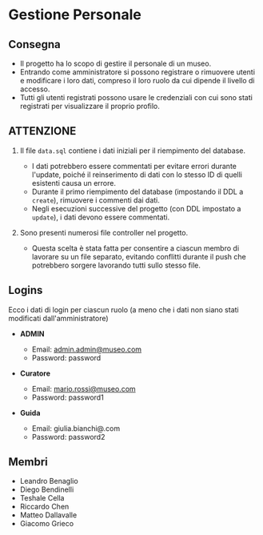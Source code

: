 # Gestione Personale

## Consegna
- Il progetto ha lo scopo di gestire il personale di un museo.
- Entrando come amministratore si possono registrare o rimuovere utenti e modificare i loro dati, compreso il loro ruolo da cui dipende il livello di accesso.
- Tutti gli utenti registrati possono usare le credenziali con cui sono stati registrati per visualizzare il proprio profilo.

## ATTENZIONE

1. Il file `data.sql` contiene i dati iniziali per il riempimento del database. 
   - I dati potrebbero essere commentati per evitare errori durante l'update, poiché il reinserimento di dati con lo stesso ID di quelli esistenti causa un errore.
   - Durante il primo riempimento del database (impostando il DDL a `create`), rimuovere i commenti dai dati.
   - Negli esecuzioni successive del progetto (con DDL impostato a `update`), i dati devono essere commentati.

2. Sono presenti numerosi file controller nel progetto. 
   - Questa scelta è stata fatta per consentire a ciascun membro di lavorare su un file separato, evitando conflitti durante il push che potrebbero sorgere lavorando tutti sullo stesso file.

## Logins
Ecco i dati di login per ciascun ruolo (a meno che i dati non siano stati modificati dall'amministratore)

- **ADMIN**
  - Email: admin.admin@museo.com
  - Password: password

- **Curatore**
  - Email: mario.rossi@museo.com
  - Password: password1

- **Guida**
  - Email: giulia.bianchi@.com
  - Password: password2

## Membri
- Leandro Benaglio
- Diego Bendinelli
- Teshale Cella
- Riccardo Chen
- Matteo Dallavalle
- Giacomo Grieco
  

